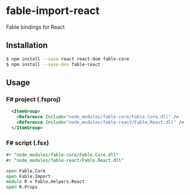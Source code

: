 # fable-import-react

Fable bindings for React

## Installation

```sh
$ npm install --save react react-dom fable-core
$ npm install --save-dev fable-react
```

## Usage

### F# project (.fsproj)

```xml
  <ItemGroup>
    <Reference Include="node_modules/fable-core/Fable.Core.dll" />
    <Reference Include="node_modules/fable-react/Fable.React.dll" />
  </ItemGroup>
```

### F# script (.fsx)

```fsharp
#r "node_modules/fable-core/Fable.Core.dll"
#r "node_modules/fable-react/Fable.React.dll"

open Fable.Core
open Fable.Import
module R = Fable.Helpers.React
open R.Props
```
